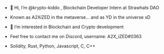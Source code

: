 - 👋 Hi, I’m @krypto-kiddo , Blockchain Developer Intern at Strawhats DAO

- Known as A2XiZED in the metaverse... and as YD in the universe xD

- 👀 I’m interested in Blockchain and Crypto development

- Feel free to contact me on Discord, username: A2X_iZED#0363

- Solidity, Rust, Python, Javascript, C, C++
